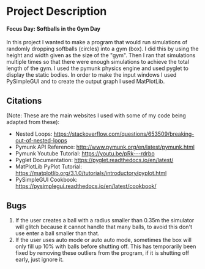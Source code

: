 # Project Description
#### Focus Day: Softballs in the Gym Day
In this project I wanted to make a program that would run simulations of randomly dropping softballs (circles) into
a gym (box). I did this by using the height and width given as the size of the "gym". Then I ran that simulations multiple
times so that there were enough simulations to achieve the total length of the gym. I used the pymunk physics engine and
used pyglet to display the static bodies. In order to make the input windows I used PySimpleGUI and to create the output
graph I used MatPlotLib.

Citations
-
(Note: These are the main websites I used with some of my code being adapted from these):
* Nested Loops: https://stackoverflow.com/questions/653509/breaking-out-of-nested-loops
* Pymunk API Reference: http://www.pymunk.org/en/latest/pymunk.html
* Pymunk Youtube Tutorial: https://youtu.be/pRk---rdrbo
* Pyglet Documentation: https://pyglet.readthedocs.io/en/latest/
* MatPlotLib PyPlot Tutorial: https://matplotlib.org/3.1.0/tutorials/introductory/pyplot.html
* PySimpleGUI Cookbook: https://pysimplegui.readthedocs.io/en/latest/cookbook/

Bugs
-
1. If the user creates a ball with a radius smaller than 0.35m the simulator will glitch because it cannot handle that many
balls, to avoid this don't use enter a ball smaller than that.
2. If the user uses auto mode or auto auto mode, sometimes the box will only fill up 10% with balls before shutting off. This has
temporarily been fixed by removing these outliers from the program, if it is shutting off early, just ignore it.
